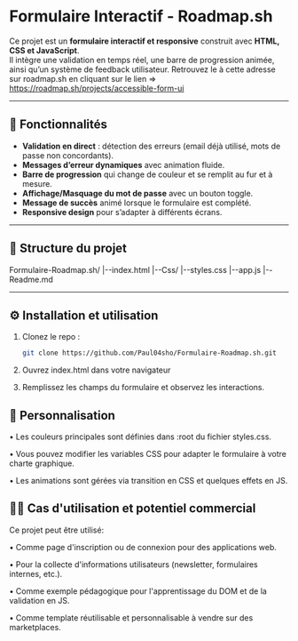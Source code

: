 # Formulaire Interactif - Roadmap.sh

Ce projet est un **formulaire interactif et responsive** construit avec **HTML, CSS et JavaScript**.  
Il intègre une validation en temps réel, une barre de progression animée, ainsi qu’un système de feedback utilisateur.
Retrouvez le à cette adresse sur roadmap.sh en cliquant sur le lien => https://roadmap.sh/projects/accessible-form-ui

---

## 🚀 Fonctionnalités
- **Validation en direct** : détection des erreurs (email déjà utilisé, mots de passe non concordants).
- **Messages d’erreur dynamiques** avec animation fluide.
- **Barre de progression** qui change de couleur et se remplit au fur et à mesure.
- **Affichage/Masquage du mot de passe** avec un bouton toggle.
- **Message de succès** animé lorsque le formulaire est complété.
- **Responsive design** pour s’adapter à différents écrans.

---

## 📂 Structure du projet

Formulaire-Roadmap.sh/
|--index.html
|--Css/
|--styles.css
|--app.js
|--Readme.md


---

## ⚙️ Installation et utilisation

1. Clonez le repo :
   ```bash
   git clone https://github.com/Paul04sho/Formulaire-Roadmap.sh.git

2. Ouvrez index.html dans votre navigateur

3. Remplissez les champs du formulaire et observez les interactions.

## 🎨 Personnalisation

• Les couleurs principales sont définies dans :root du fichier styles.css.

• Vous pouvez modifier les variables CSS pour adapter le formulaire à votre charte 
graphique.

• Les animations sont gérées via transition en CSS et quelques effets en JS.


## 👨‍💻  Cas d'utilisation et potentiel commercial

Ce projet peut être utilisé:

• Comme page d'inscription ou de connexion pour des applications web.

• Pour la collecte d'informations utilisateurs (newsletter, formulaires internes, etc.).

• Comme exemple pédagogique pour l'apprentissage du DOM et de la validation en JS.

• Comme template réutilisable et personnalisable à vendre sur des marketplaces.


